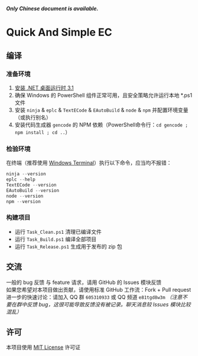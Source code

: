 ***Only Chinese document is available.***

# Quick And Simple EC

## 编译
### 准备环境
1. [安装 .NET 桌面运行时 3.1](https://dotnet.microsoft.com/zh-cn/download/dotnet/3.1) 
2. 确保 Windows 的 PowerShell 组件正常可用，且安全策略允许运行本地 *.ps1 文件
3. 安装 `ninja` & `eplc` & `TextECode` & `EAutoBuild` & `node` & `npm` 并配置环境变量（或执行别名）
4. 安装代码生成器 `gencode` 的 NPM 依赖（PowerShell命令行：`cd gencode ; npm install ; cd ..`）

### 检验环境
在终端（推荐使用 [Windows Terminal](https://github.com/microsoft/terminal)）执行以下命令，应当均不报错：
```powershell
ninja --version
eplc --help
TextECode --version
EAutoBuild --version
node --version
npm --version
```

### 构建项目
- 运行 `Task_Clean.ps1` 清理已编译文件
- 运行 `Task_Build.ps1` 编译全部项目
- 运行 `Task_Release.ps1` 生成用于发布的 zip 包

## 交流
一般的 bug 反馈 与 feature 请求，请用 GitHub 的 Issues 模块反馈  
如果您希望对本项目做出贡献，请使用标准 GitHub 工作流：Fork + Pull request  
进一步的快速讨论：请加入 QQ 群 `605310933` 或 QQ 频道 `e81tgd8w3m` *（注意不要在群中反馈 bug，这很可能导致反馈没有被记录。聊天消息较 Issues 模块比较混乱）*  

## 许可
本项目使用 [MIT License](./LICENSE.txt) 许可证